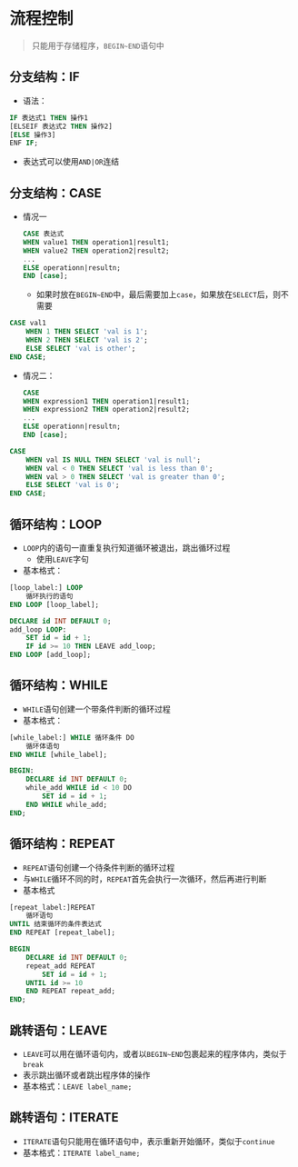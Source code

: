 # 流程控制
> 只能用于存储程序，`BEGIN~END`语句中
## 分支结构：IF
- 语法：
```sql
IF 表达式1 THEN 操作1
[ELSEIF 表达式2 THEN 操作2] 
[ELSE 操作3]
ENF IF;
```
- 表达式可以使用`AND|OR`连结
## 分支结构：CASE
- 情况一
	```sql
	CASE 表达式
	WHEN value1 THEN operation1|result1;
	WHEN value2 THEN operation2|result2;
	...
	ELSE operationn|resultn;
	END [case];
	```
	- 如果时放在`BEGIN~END`中，最后需要加上`case`，如果放在`SELECT`后，则不需要
```sql
CASE val1
	WHEN 1 THEN SELECT 'val is 1';
	WHEN 2 THEN SELECT 'val is 2';
	ELSE SELECT 'val is other';
END CASE;
```
- 情况二：
	```sql
	CASE
	WHEN expression1 THEN operation1|result1;
	WHEN expression2 THEN operation2|result2;
	...
	ELSE operationn|resultn;
	END [case];
	```

```sql
CASE
	WHEN val IS NULL THEN SELECT 'val is null'; 
	WHEN val < 0 THEN SELECT 'val is less than 0'; 
	WHEN val > 0 THEN SELECT 'val is greater than 0'; 
	ELSE SELECT 'val is 0';
END CASE;
```
## 循环结构：LOOP
- `LOOP`内的语句一直重复执行知道循环被退出，跳出循环过程
	- 使用`LEAVE`字句
- 基本格式：
```sql
[loop_label:] LOOP
	循环执行的语句
END LOOP [loop_label];
```
```sql
DECLARE id INT DEFAULT 0;
add_loop LOOP:
	SET id = id + 1;
	IF id >= 10 THEN LEAVE add_loop;
END LOOP [add_loop];
```
## 循环结构：WHILE
- `WHILE`语句创建一个带条件判断的循环过程
- 基本格式：
```sql
[while_label:] WHILE 循环条件 DO
	循环体语句
END WHILE [while_label];
```
```sql
BEGIN:
	DECLARE id INT DEFAULT 0;
	while_add WHILE id < 10 DO
		SET id = id + 1;
	END WHILE while_add;
END;
```
## 循环结构：REPEAT
- `REPEAT`语句创建一个待条件判断的循环过程
- 与`WHILE`循环不同的时，`REPEAT`首先会执行一次循环，然后再进行判断
- 基本格式
```sql
[repeat_label:]REPEAT
	循环语句
UNTIL 结束循环的条件表达式
END REPEAT [repeat_label];
```

```sql
BEGIN
	DECLARE id INT DEFAULT 0;
	repeat_add REPEAT
		SET id = id + 1;
	UNTIL id >= 10
	END REPEAT repeat_add;
END; 
```
## 跳转语句：LEAVE
- `LEAVE`可以用在循环语句内，或者以`BEGIN~END`包裹起来的程序体内，类似于`break`
- 表示跳出循环或者跳出程序体的操作
- 基本格式：`LEAVE label_name;`
## 跳转语句：ITERATE
- `ITERATE`语句只能用在循环语句中，表示重新开始循环，类似于`continue`
- 基本格式：`ITERATE label_name;`